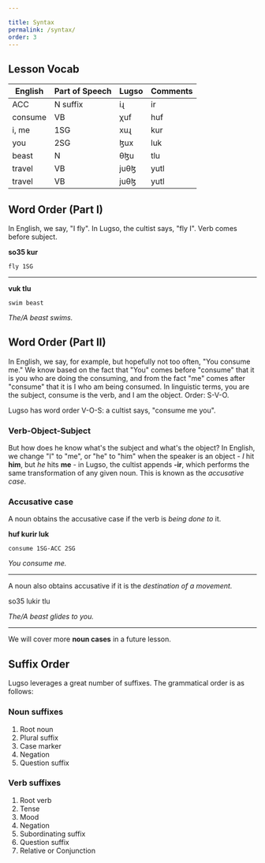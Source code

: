 ```yaml
---

title: Syntax
permalink: /syntax/
order: 3
---
```

## Lesson Vocab

English|Part of Speech|Lugso|Comments
|-|-|-|-
ACC|N suffix|iɻ|ir|accusative case - to N, towards location
consume|VB|χuf|huf|
i, me|1SG|xuɻ|kur|
you|2SG|ɮux|luk|
beast|N|θɮu|tlu|
travel|VB|juθɮ|yutl|
travel|VB|juθɮ|yutl|

## Word Order (Part I)

In English, we say, "I fly". In Lugso, the cultist says, "fly I". Verb comes before subject.

**so35 kur**

`fly 1SG`

---

**vuk tlu**

`swim beast`

_The/A beast swims._

## Word Order (Part II)

In English, we say, for example, but hopefully not too often, "You consume me." We know based on the fact that "You" comes before "consume" that it is you who are doing the consuming, and from the fact "me" comes after "consume" that it is I who am being consumed. In linguistic terms, you are the subject, consume is the verb, and I am the object. Order: S-V-O.

Lugso has word order V-O-S: a cultist says, "consume me you".

### Verb-Object-Subject

But how does he know what's the subject and what's the object? In English, we change "I" to "me", or "he" to "him" when the speaker is an object - _I_ hit **him**, but _he_ hits **me** - in Lugso, the cultist appends **-ir**, which performs the same transformation of any given noun. This is known as the _accusative case_.

### Accusative case

A noun obtains the accusative case if the verb is _being done to_ it.

**huf kurir luk**

`consume 1SG-ACC 2SG`

_You consume me._

---

A noun also obtains accusative if it is the _destination of a movement._

so35 lukir tlu

_The/A beast glides to you._

---

We will cover more **noun cases** in a future lesson.

## Suffix Order

Lugso leverages a great number of suffixes. The grammatical order is as follows:

### Noun suffixes

1. Root noun
2. Plural suffix
3. Case marker
4. Negation
5. Question suffix

### Verb suffixes

1. Root verb
2. Tense
3. Mood
4. Negation
5. Subordinating suffix
6. Question suffix
7. Relative or Conjunction
